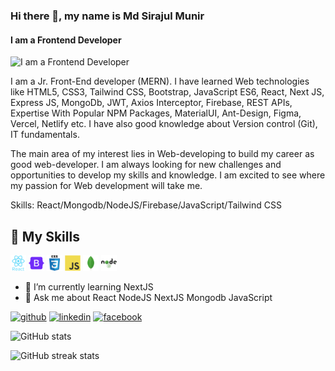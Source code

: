 ### Hi there 👋, my name is Md Sirajul Munir
#### I am a Frontend Developer
![I am a Frontend Developer](https://i.ibb.co/qyCCBkp/Navy-Blue-Geometric-Technology-Linked-In-Banner.png)

I am a Jr. Front-End developer (MERN). I have learned Web technologies like HTML5, CSS3, Tailwind CSS, Bootstrap, JavaScript ES6, React, Next JS, Express JS, MongoDb, JWT, Axios Interceptor, Firebase, REST APIs, Expertise With Popular NPM Packages, MaterialUI, Ant-Design, Figma, Vercel, Netlify etc. I have also good knowledge about Version control (Git), IT fundamentals.

The main area of my interest lies in Web-developing to build my career as good web-developer. I am always looking for new challenges and opportunities to develop my skills and knowledge. I am excited to see where my passion for Web development will take me.

Skills: React/Mongodb/NodeJS/Firebase/JavaScript/Tailwind CSS
<h2>🚀 My Skills</h2>
<p align="left">
<img src="https://raw.githubusercontent.com/devicons/devicon/master/icons/react/react-original-wordmark.svg" alt="react" width="25" height="25" />
<img src="https://raw.githubusercontent.com/devicons/devicon/master/icons/bootstrap/bootstrap-plain.svg" alt="bootstrap" width="25" height="25" />
<img src="https://raw.githubusercontent.com/devicons/devicon/master/icons/css3/css3-original-wordmark.svg" alt="css3" width="25" height="25" />
<img src="https://raw.githubusercontent.com/devicons/devicon/master/icons/javascript/javascript-original.svg" alt="javascript" width="25" height="25" />
<img src="https://raw.githubusercontent.com/devicons/devicon/master/icons/mongodb/mongodb-original.svg" alt="mongodb" width="25" height="25" />
<img src="https://raw.githubusercontent.com/devicons/devicon/master/icons/nodejs/nodejs-original-wordmark.svg" alt="nodejs" width="25" height="25" />
</p>

- 🌱 I’m currently learning NextJS 
- 💬 Ask me about React NodeJS NextJS Mongodb JavaScript 


[<img src='https://cdn.jsdelivr.net/npm/simple-icons@3.0.1/icons/github.svg' alt='github' height='40'>](https://github.com/EngrMunir)  [<img src='https://cdn.jsdelivr.net/npm/simple-icons@3.0.1/icons/linkedin.svg' alt='linkedin' height='40'>](https://www.linkedin.com/in/engrmunir/)  [<img src='https://cdn.jsdelivr.net/npm/simple-icons@3.0.1/icons/facebook.svg' alt='facebook' height='40'>](https://www.facebook.com/Smsirajulmonir)  

![GitHub stats](https://github-readme-stats.vercel.app/api?username=EngrMunir&show_icons=true)  

![GitHub streak stats](https://streak-stats.demolab.com/?user=EngrMunir)  

